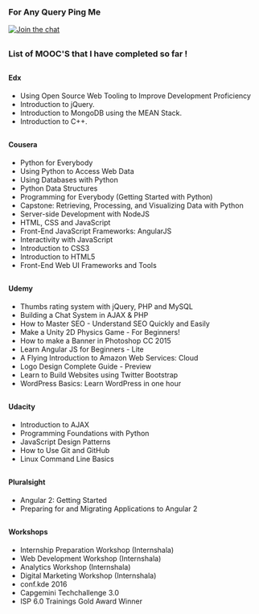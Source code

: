 
### For Any Query Ping Me

[![Join the chat](https://img.shields.io/badge/gitter-join%20chat%20%E2%86%92-brightgreen.svg)](https://gitter.im/divyanshu001)

##

### List of MOOC'S that I have completed so far !

## 

#### Edx

* Using Open Source Web Tooling to Improve Development Proficiency
* Introduction to jQuery.
* Introduction to MongoDB using the MEAN Stack.
* Introduction to C++.

##

#### Cousera

* Python for Everybody
* Using Python to Access Web Data
* Using Databases with Python
* Python Data Structures
* Programming for Everybody (Getting Started with Python)
* Capstone: Retrieving, Processing, and Visualizing Data with Python
* Server-side Development with NodeJS
* HTML, CSS and JavaScript
* Front-End JavaScript Frameworks: AngularJS
* Interactivity with JavaScript
* Introduction to CSS3
* Introduction to HTML5
* Front-End Web UI Frameworks and Tools

##

#### Udemy

* Thumbs rating system with jQuery, PHP and MySQL 
* Building a Chat System in AJAX & PHP 
* How to Master SEO - Understand SEO Quickly and Easily 
* Make a Unity 2D Physics Game - For Beginners! 
* How to make a Banner in Photoshop CC 2015 
* Learn Angular JS for Beginners - Lite 
* A Flying Introduction to Amazon Web Services: Cloud 
* Logo Design Complete Guide - Preview 
* Learn to Build Websites using Twitter Bootstrap  
* WordPress Basics: Learn WordPress in one hour

##

#### Udacity

* Introduction to AJAX
* Programming Foundations with Python
* JavaScript Design Patterns
* How to Use Git and GitHub
* Linux Command Line Basics

##

#### Pluralsight

* Angular 2: Getting Started
* Preparing for and Migrating Applications to Angular 2

##


#### Workshops

* Internship Preparation Workshop (Internshala)
* Web Development Workshop (Internshala)
* Analytics Workshop (Internshala)
* Digital Marketing Workshop (Internshala)
* conf.kde 2016
* Capgemini Techchallenge 3.0
*  ISP 6.0 Trainings Gold Award Winner


